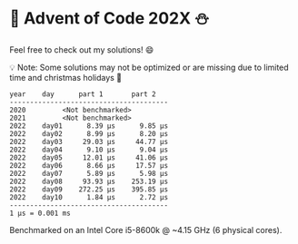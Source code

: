 # :christmas_tree: Advent of Code 202X :snowman:

Feel free to check out my solutions! :smile:

:bulb: Note: Some solutions may not be optimized or are missing due to limited time and christmas holidays :santa:

```
year    day      part 1       part 2
---------------------------------------
2020         <Not benchmarked>
2021         <Not benchmarked>
2022    day01      8.39 μs      9.85 μs
2022    day02      8.99 μs      8.20 μs
2022    day03     29.03 μs     44.77 μs
2022    day04      9.10 μs      9.04 μs
2022    day05     12.01 μs     41.06 μs
2022    day06      8.66 μs     17.57 μs
2022    day07      5.89 μs      5.98 μs
2022    day08     93.93 μs    253.19 μs
2022    day09    272.25 μs    395.85 μs
2022    day10      1.84 μs      2.72 μs
---------------------------------------
1 μs = 0.001 ms
```

Benchmarked on an Intel Core i5-8600k @ ~4.15 GHz (6 physical cores).
